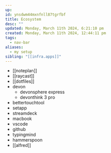 ```yaml
---
up: 
id: ynsdwm44mxnfnll87tgrfbf
title: Ecosystem
desc: ""
updated: Monday, March 11th 2024, 6:21:10 pm
created: Monday, March 11th 2024, 12:44:11 pm
tags:
  - nav-bar
aliases:
  - my setup
sibling: "[[infra.apps]]"
---
```

- [[noteplan]]
- [[raycast]]
- [[dotfiles]]
- devon
	- devonsphere express 
	- devonthink 3 pro
- bettertouchtool 
- setapp 
- streamdeck 
- macbook 
- vscode 
- github 
- typingmind
- hammerspoon 
- [[alfred]]